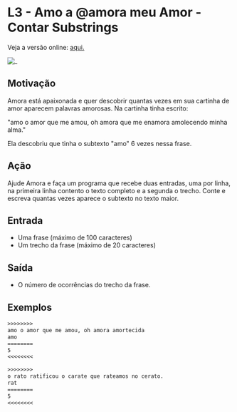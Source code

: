 # L3 - Amo a @amora meu Amor - Contar Substrings

Veja a versão online: [aqui.](https://github.com/qxcodefup/arcade/blob/master/base/amora/Readme.md)

![_](https://raw.githubusercontent.com/qxcodefup/arcade/master/base/amora/cover.jpg)

## Motivação

Amora está apaixonada e quer descobrir quantas vezes em sua cartinha de amor aparecem palavras amorosas. Na cartinha tinha escrito:

"amo o amor que me amou, oh amora que me enamora amolecendo minha alma."

Ela descobriu que tinha o subtexto "amo" 6 vezes  nessa frase.  
  
## Ação

Ajude Amora e faça um programa que recebe duas entradas, uma por linha, na primeira linha contento o texto completo e a segunda o trecho. Conte e escreva quantas vezes aparece o subtexto no texto maior.

## Entrada

* Uma frase (máximo de 100 caracteres)
* Um trecho da frase (máximo de 20 caracteres)

## Saída

* O número de ocorrências do trecho da frase.  

## Exemplos

``` txt
>>>>>>>>
amo o amor que me amou, oh amora amortecida
amo
========
5
<<<<<<<<

>>>>>>>>
o rato ratificou o carate que rateamos no cerato.
rat
========
5
<<<<<<<<
```

